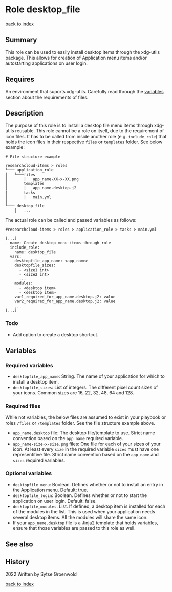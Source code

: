 # Role desktop_file
[back to index](../index.md#Roles)

## Summary
This role can be used to easily install desktop items through the xdg-utils package. This allows for creation of Application menu items and/or autostarting applications on user login.

## Requires
An environment that suports xdg-utils.
Carefully read through the [variables](#variables) section about the requirements of files.

## Description
The purpose of this role is to install a desktop file menu items through xdg-utils reusable.
This role cannot be a role on itself, due to the requirement of icon files. It has to be called from inside another role (e.g. `include_role`) that holds the icon files in their respective `files` or `templates` folder. See below example:

```
# File structure example

researchcloud-items > roles
└─── application_role
│   └───files
│       │   app_name-XX-x-XX.png
│       templates
│       │   app_name.desktop.j2
|       tasks
│       │   main.yml
│   
└─── desktop_file
    │   ...
```

The actual role can be called and passed variables as follows:

```
#researchcloud-items > roles > application_role > tasks > main.yml

[...]
- name: Create desktop menu items through role
  include_role:
    name: desktop_file
  vars:
    desktopfile_app_name: <app_name>
    desktopfile_sizes:
      - <size1 int>
      - <size2 int>
      ...
    modules:
      - <desktop item>
      - <desktop item>
    var1_required_for_app_name.desktop.j2: value
    var2_required_for_app_name.desktop.j2: value
    ...
[...]
```

### Todo
* Add option to create a desktop shortcut.

## Variables

### Required variables
* `desktopfile_app_name`: String. The name of your application for which to install a desktop item.
* `desktopfile_sizes`: List of integers. The different pixel count sizes of your icons. Common sizes are 16, 22, 32, 48, 64 and 128.

### Required files
While not variables, the below files are assumed to exist in your playbook or roles `/files` or `/templates` folder. See the file structure example above.
* `app_name.desktop` file: The desktop file/template to use. Strict name convention based on the `app_name` required variable.
* `app_name-size-x-size.png` files: One file for each of your sizes of your icon. At least every `size` in the required variable `sizes` must have one representitive file. Strict name convention based on the `app_name` and `sizes` required variables.

### Optional variables
* `desktopfile_menu`: Boolean. Defines whether or not to install an entry in the Application menu. Default: true.
* `desktopfile_login`: Boolean. Defines whether or not to start the application on user login. Default: false.
* `desktopfile_modules`: List. If defined, a desktop item is installed for each of the modules in the list. This is used when your application needs several desktop items. All the modules will share the same icon.
* If your `app_name.desktop` file is a Jinja2 template that holds variables, ensure that those variables are passed to this role as well.

## See also

## History
2022 Written by Sytse Groenwold

[back to index](../index.md#Roles)
